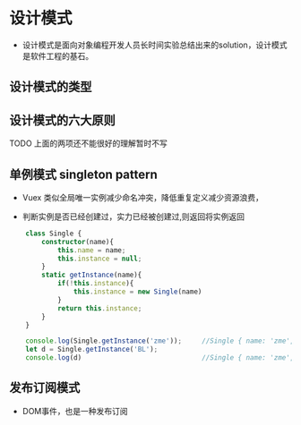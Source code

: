 # 设计模式

- 设计模式是面向对象编程开发人员长时间实验总结出来的solution，设计模式是软件工程的基石。

## 设计模式的类型

## 设计模式的六大原则

TODO 上面的两项还不能很好的理解暂时不写

## 单例模式 singleton pattern

- Vuex 类似全局唯一实例减少命名冲突，降低重复定义减少资源浪费，

- 判断实例是否已经创建过，实力已经被创建过,则返回将实例返回

```ts
    class Single {
        constructor(name){
            this.name = name;
            this.instance = null;
        }
        static getInstance(name){
            if(!this.instance){
                this.instance = new Single(name)
            } 
            return this.instance;
        }
    }

    console.log(Single.getInstance('zme'));     //Single { name: 'zme', instance: null }
    let d = Single.getInstance('BL');           
    console.log(d)                              //Single { name: 'zme', instance: null }
```

## 发布订阅模式

- DOM事件，也是一种发布订阅

